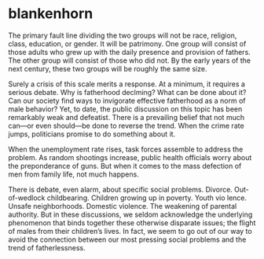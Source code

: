 # blankenhorn

The primary fault line dividing the two groups will not be race, religion, class, education, or gender. 
It will be patrimony. One group will consist of those adults who grew up with the daily presence and provision 
of fathers. The other group will consist of those who did not. By the early years of the next century, these 
two groups will be roughly the same size. 

Surely a crisis of this scale merits a response. At a minimum, it requires a serious debate. Why is fatherhood 
declming? What can be done about it? Can our society find ways to invigorate effective fatherhood as a norm 
of male behavior? Yet, to date, the public discussion on this topic has been remarkably weak and defeatist. There 
is a prevailing belief that not much can—or even should—be done to reverse the trend. When the crime rate 
jumps, politicians promise to do something about it. 

When the unemployment rate rises, task forces assemble to address the problem. As random shootings increase, public 
health officials worry about the preponderance of guns. But when it comes to the mass defection of men from family 
life, not much happens. 

There is debate, even alarm, about specific social problems. Divorce. Out-of-wedlock childbearing. Children growing 
up in poverty. Youth vio lence. Unsafe neighborhoods. Domestic violence. The weakening of parental authority. 
But in these discussions, we seldom acknowledge the underlying phenomenon that binds together these otherwise disparate 
issues; the flight of males from their children’s lives. In fact, we seem to go out of our way to avoid the connection 
between our most pressing social problems and the trend of fatherlessness. 
